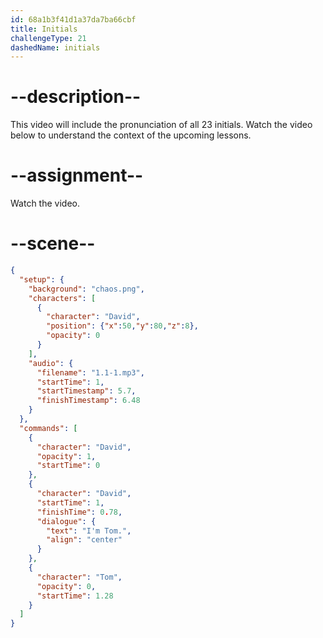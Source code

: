 ```yaml
---
id: 68a1b3f41d1a37da7ba66cbf
title: Initials
challengeType: 21
dashedName: initials
---
```


# --description--

This video will include the pronunciation of all 23 initials. Watch the video below to understand the context of the upcoming lessons.

# --assignment--

Watch the video.

# --scene--

```json
{
  "setup": {
    "background": "chaos.png",
    "characters": [
      {
        "character": "David",
        "position": {"x":50,"y":80,"z":8},
        "opacity": 0
      }
    ],
    "audio": {
      "filename": "1.1-1.mp3",
      "startTime": 1,
      "startTimestamp": 5.7,
      "finishTimestamp": 6.48
    }
  },
  "commands": [
    {
      "character": "David",
      "opacity": 1,
      "startTime": 0
    },
    {
      "character": "David",
      "startTime": 1,
      "finishTime": 0.78,
      "dialogue": {
        "text": "I'm Tom.",
        "align": "center"
      }
    },
    {
      "character": "Tom",
      "opacity": 0,
      "startTime": 1.28
    }
  ]
}
```
